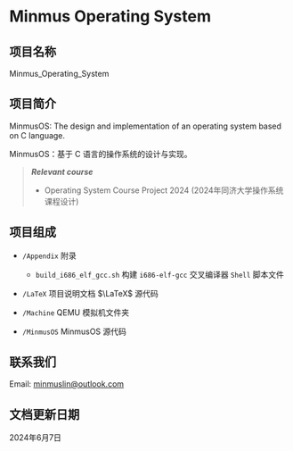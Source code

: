 # Minmus Operating System

## 项目名称

Minmus_Operating_System

## 项目简介

MinmusOS: The design and implementation of an operating system based on C language.

MinmusOS：基于 C 语言的操作系统的设计与实现。

> ***Relevant course***
> * Operating System Course Project 2024 (2024年同济大学操作系统课程设计)

## 项目组成

* `/Appendix`
附录

  * `build_i686_elf_gcc.sh`
  构建  `i686-elf-gcc` 交叉编译器 `Shell` 脚本文件

* `/LaTeX`
项目说明文档 $\LaTeX$ 源代码

* `/Machine`
QEMU 模拟机文件夹

* `/MinmusOS`
MinmusOS 源代码

## 联系我们

Email: minmuslin@outlook.com

## 文档更新日期

2024年6月7日